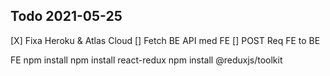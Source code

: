 ## Todo 2021-05-25
[X] Fixa Heroku & Atlas Cloud
[] Fetch BE API med FE
[] POST Req FE to BE 

FE
npm install
npm install react-redux
npm install @reduxjs/toolkit
